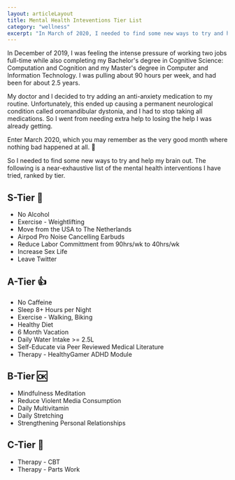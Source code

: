 ```yaml
---
layout: articleLayout
title: Mental Health Inteventions Tier List
category: "wellness"
excerpt: "In March of 2020, I needed to find some new ways to try and help my brain out. The following is a near-exhaustive list of the mental health interventions I have tried, ranked by tier."
---
```


In December of 2019, I was feeling the intense pressure of working two jobs full-time while also completing my Bachelor's degree in Cognitive Science: Computation and Cognition and my Master's degree in Computer and Information Technology. I was pulling about 90 hours per week, and had been for about 2.5 years.

My doctor and I decided to try adding an anti-anxiety medication to my routine. Unfortunately, this ended up causing a permanent neurological condition called oromandibular dystonia, and I had to stop taking all medications. So I went from needing extra help to losing the help I was already getting.

Enter March 2020, which you may remember as the very good month where nothing bad happened at all. 🫠

So I needed to find some new ways to try and help my brain out. The following is a near-exhaustive list of the mental health interventions I have tried, ranked by tier.

## S-Tier 🌟

- No Alcohol
- Exercise - Weightlifting
- Move from the USA to The Netherlands
- Airpod Pro Noise Cancelling Earbuds
- Reduce Labor Committment from 90hrs/wk to 40hrs/wk
- Increase Sex Life
- Leave Twitter

## A-Tier 👍

- No Caffeine
- Sleep 8+ Hours per Night
- Exercise - Walking, Biking
- Healthy Diet
- 6 Month Vacation
- Daily Water Intake >= 2.5L
- Self-Educate via Peer Reviewed Medical Literature
- Therapy - HealthyGamer ADHD Module

## B-Tier 🆗

- Mindfulness Meditation
- Reduce Violent Media Consumption
- Daily Multivitamin
- Daily Stretching
- Strengthening Personal Relationships

## C-Tier 🤔

- Therapy - CBT
- Therapy - Parts Work
